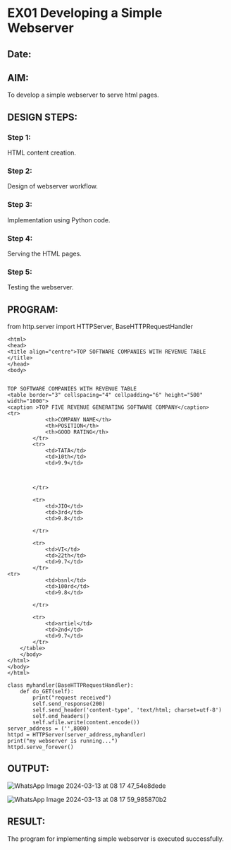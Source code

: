 # EX01 Developing a Simple Webserver
## Date:

## AIM:
To develop a simple webserver to serve html pages.

## DESIGN STEPS:
### Step 1: 
HTML content creation.

### Step 2:
Design of webserver workflow.

### Step 3:
Implementation using Python code.

### Step 4:
Serving the HTML pages.

### Step 5:
Testing the webserver.

## PROGRAM:
from http.server import HTTPServer, BaseHTTPRequestHandler
```
<html>
<head>
<title align="centre">TOP SOFTWARE COMPANIES WITH REVENUE TABLE </title>
</head>
<body>
  

TOP SOFTWARE COMPANIES WITH REVENUE TABLE 
<table border="3" cellspacing="4" cellpadding="6" height="500" width="1000">
<caption >TOP FIVE REVENUE GENERATING SOFTWARE COMPANY</caption>
<tr>
			<th>COMPANY NAME</th>
			<th>POSITION</th>
			<th>GOOD RATING</th>
		</tr>
		<tr>
			<td>TATA</td>
			<td>10th</td>
			<td>9.9</td>



		</tr>

		<tr>
			<td>JIO</td>
			<td>3rd</td>
			<td>9.8</td>

		</tr>

		<tr>
			<td>VI</td>
			<td>22th</td>
			<td>9.7</td>
		</tr>
<tr>
			<td>bsnl</td>
			<td>100rd</td>
			<td>9.8</td>

		</tr>

		<tr>
			<td>artiel</td>
			<td>2nd</td>
			<td>9.7</td>
		</tr>
	</table>
	</body>
</html>
</body>
</html>
```
```
class myhandler(BaseHTTPRequestHandler):
    def do_GET(self):
        print("request received")
        self.send_response(200)
        self.send_header('content-type', 'text/html; charset=utf-8')
        self.end_headers()
        self.wfile.write(content.encode())
server_address = ('',8000)
httpd = HTTPServer(server_address,myhandler)
print("my webserver is running...")
httpd.serve_forever()
```
## OUTPUT:
![WhatsApp Image 2024-03-13 at 08 17 47_54e8dede](https://github.com/ARAVIND23005370/simplewebserver/assets/148514836/a2d59052-0a9f-4270-8b06-fc29e4e439c0)

![WhatsApp Image 2024-03-13 at 08 17 59_985870b2](https://github.com/ARAVIND23005370/simplewebserver/assets/148514836/b84cee57-70e5-4069-ad04-76fcbe85a6c0)

## RESULT:
The program for implementing simple webserver is executed successfully.
